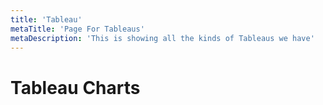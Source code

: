 ```yaml
---
title: 'Tableau'
metaTitle: 'Page For Tableaus'
metaDescription: 'This is showing all the kinds of Tableaus we have'
---
```


# Tableau Charts
